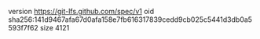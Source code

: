 version https://git-lfs.github.com/spec/v1
oid sha256:141d9467afa67d0afa158e7fb616317839cedd9cb025c5441d3db0a5593f7f62
size 4121
